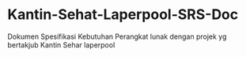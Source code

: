 # Kantin-Sehat-Laperpool-SRS-Doc
Dokumen Spesifikasi Kebutuhan Perangkat lunak dengan projek yg bertakjub Kantin Sehar laperpool
